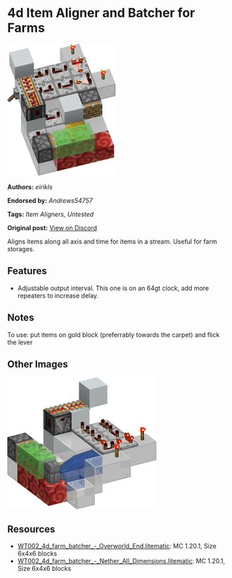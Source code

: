 # 4d Item Aligner and Batcher for Farms
<img alt="area_render_19_.png" src="images/area_render_19_.png?raw=1" height="300px">

**Authors:** *eirikls*

**Endorsed by:** *Andrews54757*

**Tags:** *Item Aligners, Untested*

**Original post:** [View on Discord](https://discord.com/channels/1375556143186837695/1388317562709741699)

Aligns items along all axis and time for items in a stream. Useful for farm storages.
## Features
- Adjustable output interval. This one is on an 64gt clock, add more repeaters to increase delay.
## Notes
To use: put items on gold block (preferrably towards the carpet) and flick the lever

## Other Images
<img src="images/area_render_18_.png?raw=1" height="300px">

## Resources
- [WT002_4d_farm_batcher_-_Overworld_End.litematic](attachments/WT002_4d_farm_batcher_-_Overworld_End.litematic): MC 1.20.1, Size 6x4x6 blocks
- [WT002_4d_farm_batcher_-_Nether_All_Dimensions.litematic](attachments/WT002_4d_farm_batcher_-_Nether_All_Dimensions.litematic): MC 1.20.1, Size 6x4x6 blocks
